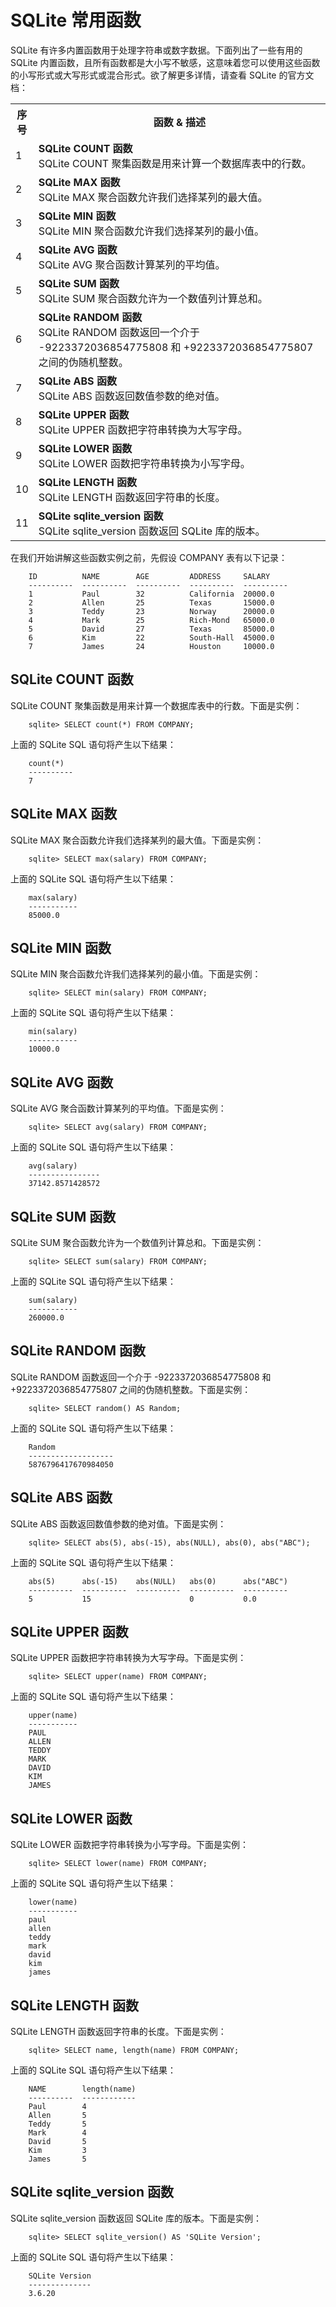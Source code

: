 # SQLite 常用函数

SQLite 有许多内置函数用于处理字符串或数字数据。下面列出了一些有用的 SQLite 内置函数，且所有函数都是大小写不敏感，这意味着您可以使用这些函数的小写形式或大写形式或混合形式。欲了解更多详情，请查看 SQLite 的官方文档：
 
</p> <table > <tr><th style="width:5%">序号</th><th>函数 &amp; 描述</th></tr> <tr><td>1</td><td><b>SQLite COUNT 函数</b><br />SQLite COUNT 聚集函数是用来计算一个数据库表中的行数。</td></tr> <tr><td>2</td><td><b>SQLite MAX 函数</b><br />SQLite MAX 聚合函数允许我们选择某列的最大值。</td></tr> <tr><td>3</td><td><b>SQLite MIN 函数</b><br />SQLite MIN 聚合函数允许我们选择某列的最小值。</td></tr> <tr><td>4</td><td><b>SQLite AVG 函数</b><br />SQLite AVG 聚合函数计算某列的平均值。</td></tr> <tr><td>5</td><td><b>SQLite SUM 函数</b><br />SQLite SUM 聚合函数允许为一个数值列计算总和。</td></tr> <tr><td>6</td><td><b>SQLite RANDOM 函数</b><br />SQLite RANDOM 函数返回一个介于 -9223372036854775808 和 +9223372036854775807 之间的伪随机整数。</td></tr> <tr><td>7</td><td><b>SQLite ABS 函数</b><br />SQLite ABS 函数返回数值参数的绝对值。</td></tr> <tr><td>8</td><td><b>SQLite UPPER 函数</b><br />SQLite UPPER 函数把字符串转换为大写字母。</td></tr> <tr><td>9</td><td><b>SQLite LOWER 函数</b><br />SQLite LOWER 函数把字符串转换为小写字母。</td></tr> <tr><td>10</td><td><b>SQLite LENGTH 函数</b><br />SQLite LENGTH 函数返回字符串的长度。</td></tr> <tr><td>11</td><td><b>SQLite sqlite_version 函数</b><br />SQLite sqlite_version 函数返回 SQLite 库的版本。</td></tr> </table> <p>

在我们开始讲解这些函数实例之前，先假设 COMPANY 表有以下记录：

```
    ID          NAME        AGE         ADDRESS     SALARY
    ----------  ----------  ----------  ----------  ----------
    1           Paul        32          California  20000.0
    2           Allen       25          Texas       15000.0
    3           Teddy       23          Norway      20000.0
    4           Mark        25          Rich-Mond   65000.0
    5           David       27          Texas       85000.0
    6           Kim         22          South-Hall  45000.0
    7           James       24          Houston     10000.0
```

## SQLite COUNT 函数

SQLite COUNT 聚集函数是用来计算一个数据库表中的行数。下面是实例：

```
    sqlite> SELECT count(*) FROM COMPANY;
```

上面的 SQLite SQL 语句将产生以下结果：

```
    count(*)
    ----------
    7
```

## SQLite MAX 函数

SQLite MAX 聚合函数允许我们选择某列的最大值。下面是实例：

```
    sqlite> SELECT max(salary) FROM COMPANY;
```

上面的 SQLite SQL 语句将产生以下结果：

```
    max(salary)
    -----------
    85000.0
```

## SQLite MIN 函数

SQLite MIN 聚合函数允许我们选择某列的最小值。下面是实例：

```
    sqlite> SELECT min(salary) FROM COMPANY;
```

上面的 SQLite SQL 语句将产生以下结果：

```
    min(salary)
    -----------
    10000.0
```

## SQLite AVG 函数

SQLite AVG 聚合函数计算某列的平均值。下面是实例：

```
    sqlite> SELECT avg(salary) FROM COMPANY;
```

上面的 SQLite SQL 语句将产生以下结果：

```
    avg(salary)
    ----------------
    37142.8571428572
```

## SQLite SUM 函数

SQLite SUM 聚合函数允许为一个数值列计算总和。下面是实例：

```
    sqlite> SELECT sum(salary) FROM COMPANY;
```

上面的 SQLite SQL 语句将产生以下结果：

```
    sum(salary)
    -----------
    260000.0
```

## SQLite RANDOM 函数

SQLite RANDOM 函数返回一个介于 -9223372036854775808 和 +9223372036854775807 之间的伪随机整数。下面是实例：

```
    sqlite> SELECT random() AS Random;
```

上面的 SQLite SQL 语句将产生以下结果：

```
    Random
    -------------------
    5876796417670984050
```

## SQLite ABS 函数

SQLite ABS 函数返回数值参数的绝对值。下面是实例：

```
    sqlite> SELECT abs(5), abs(-15), abs(NULL), abs(0), abs("ABC");
```

上面的 SQLite SQL 语句将产生以下结果：

```
    abs(5)      abs(-15)    abs(NULL)   abs(0)      abs("ABC")
    ----------  ----------  ----------  ----------  ----------
    5           15                      0           0.0
```

## SQLite UPPER 函数

SQLite UPPER 函数把字符串转换为大写字母。下面是实例：

```
    sqlite> SELECT upper(name) FROM COMPANY;
```

上面的 SQLite SQL 语句将产生以下结果：

```
    upper(name)
    -----------
    PAUL
    ALLEN
    TEDDY
    MARK
    DAVID
    KIM
    JAMES
```

## SQLite LOWER 函数

SQLite LOWER 函数把字符串转换为小写字母。下面是实例：

```
    sqlite> SELECT lower(name) FROM COMPANY;
```

上面的 SQLite SQL 语句将产生以下结果：

```
    lower(name)
    -----------
    paul
    allen
    teddy
    mark
    david
    kim
    james
```

## SQLite LENGTH 函数

SQLite LENGTH 函数返回字符串的长度。下面是实例：

```
    sqlite> SELECT name, length(name) FROM COMPANY;
```

上面的 SQLite SQL 语句将产生以下结果：

```
    NAME        length(name)
    ----------  ------------
    Paul        4
    Allen       5
    Teddy       5
    Mark        4
    David       5
    Kim         3
    James       5
```

## SQLite sqlite_version 函数

SQLite sqlite_version 函数返回 SQLite 库的版本。下面是实例：

```
    sqlite> SELECT sqlite_version() AS 'SQLite Version';
```

上面的 SQLite SQL 语句将产生以下结果：

```
    SQLite Version
    --------------
    3.6.20
```
